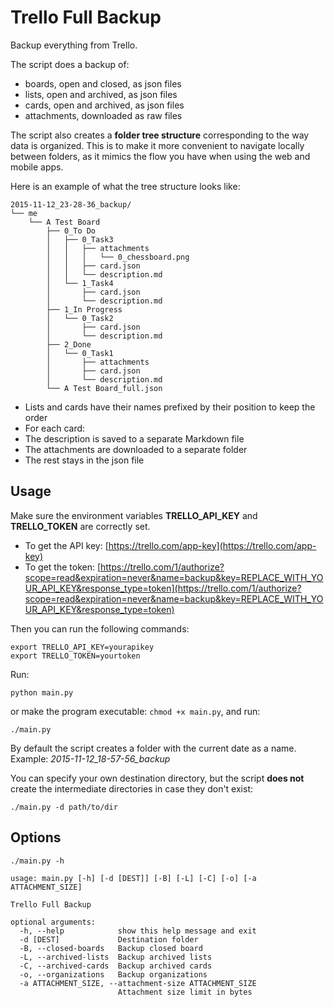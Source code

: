 # Trello Full Backup

Backup everything from Trello.

The script does a backup of:
- boards, open and closed, as json files
- lists, open and archived, as json files
- cards, open and archived, as json files
- attachments, downloaded as raw files

The script also creates a **folder tree structure** corresponding to the way data is organized. This is to make it more convenient to navigate locally between folders, as it mimics the flow you have when using the web and mobile apps.

Here is an example of what the tree structure looks like:

```
2015-11-12_23-28-36_backup/
└── me
    └── A Test Board
        ├── 0_To Do
        │   ├── 0_Task3
        │   │   ├── attachments
        │   │   │   └── 0_chessboard.png
        │   │   ├── card.json
        │   │   └── description.md
        │   └── 1_Task4
        │       ├── card.json
        │       └── description.md
        ├── 1_In Progress
        │   └── 0_Task2
        │       ├── card.json
        │       └── description.md
        ├── 2_Done
        │   └── 0_Task1
        │       ├── attachments
        │       ├── card.json
        │       └── description.md
        └── A Test Board_full.json
```

- Lists and cards have their names prefixed by their position to keep the order
- For each card:
 - The description is saved to a separate Markdown file
 - The attachments are downloaded to a separate folder
 - The rest stays in the json file

## Usage

Make sure the environment variables **TRELLO_API_KEY** and **TRELLO_TOKEN** are correctly set.
- To get the API key: [https://trello.com/app-key](https://trello.com/app-key)
- To get the token: [https://trello.com/1/authorize?scope=read&expiration=never&name=backup&key=REPLACE_WITH_YOUR_API_KEY&response_type=token](https://trello.com/1/authorize?scope=read&expiration=never&name=backup&key=REPLACE_WITH_YOUR_API_KEY&response_type=token)


Then you can run the following commands:
```
export TRELLO_API_KEY=yourapikey
export TRELLO_TOKEN=yourtoken
```

Run:

```
python main.py

```

or make the program executable: ```chmod +x main.py```, and run:

```
./main.py
```

By default the script creates a folder with the current date as a name. Example: *2015-11-12_18-57-56_backup*

You can specify your own destination directory, but the script **does not** create the intermediate directories in case they don't exist:

```
./main.py -d path/to/dir
```

## Options

```
./main.py -h
```

```
usage: main.py [-h] [-d [DEST]] [-B] [-L] [-C] [-o] [-a ATTACHMENT_SIZE]

Trello Full Backup

optional arguments:
  -h, --help            show this help message and exit
  -d [DEST]             Destination folder
  -B, --closed-boards   Backup closed board
  -L, --archived-lists  Backup archived lists
  -C, --archived-cards  Backup archived cards
  -o, --organizations   Backup organizations
  -a ATTACHMENT_SIZE, --attachment-size ATTACHMENT_SIZE
                        Attachment size limit in bytes
```
